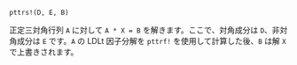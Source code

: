 ```
pttrs!(D, E, B)
```

正定三対角行列 `A` に対して `A * X = B` を解きます。ここで、対角成分は `D`、非対角成分は `E` です。`A` の LDLt 因子分解を `pttrf!` を使用して計算した後、`B` は解 `X` で上書きされます。
